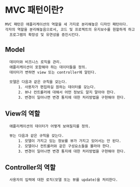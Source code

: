 # MVC 패턴이란?
    MVC 패턴은 애플리케이션의 역할을 세 가지로 분리해놓은 디자인 패턴이다.
    각자의 역할을 분리해놓음으로서, 코드 및 프로젝트의 유지보수를 원할하게 하고 
      프로그램의 확장성 및 유연성을 증진시킨다.

  ## Model
      데이터와 비즈니스 로직을 관리.
      애플리케이션이 포함해야 하는 데이터들을 정의.
      데이터가 변하면 view 또는 controller에 알린다.

      모델은 다음과 같은 규칙을 갖는다.
          1. 사용자가 편집하길 원하는 데이터를 갖는다.
          2. 뷰나 컨트롤러에 대해서 어떤 정보도 알지 말아야 한다.
          3. 변경이 일어나면 변경 통지에 대한 처리방법을 구현해야 한다.

  ## View의 역할   
      애플리케이션의 데이터가 어떻게 보여질지를 정의.

      뷰는 다음과 같은 규칙을 갖는다.
          1. 모델이 가지고 있는 정보를 뷰가 가지고 있어서는 안 된다.
          2. 모델이나 컨트롤러와 같은 구성요소들을 몰라야 한다.
          3. 변경이 일어나면 변경 통지에 대한 처리방법을 구현해야 한다.

  ## Controller의 역할
      사용자의 입력에 대한 로직(모델 또는 뷰를 update)을 처리한다.
      
      
      

